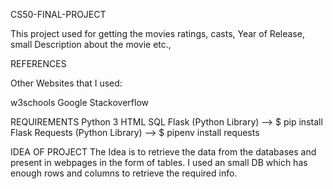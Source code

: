 CS50-FINAL-PROJECT

This project used for getting the movies ratings, casts, Year of Release, small Description about the movie etc.,

REFERENCES

Other Websites that I used:

w3schools
Google
Stackoverflow

REQUIREMENTS
Python 3
HTML
SQL
Flask (Python Library) --> $ pip install Flask
Requests (Python Library) --> $ pipenv install requests

IDEA OF PROJECT
The Idea is to retrieve the data from the databases and present in webpages in the form of tables. I used an small DB which has enough rows and columns to retrieve the required info.
